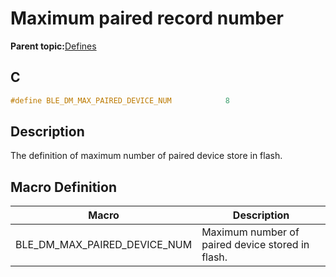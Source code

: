 # Maximum paired record number

**Parent topic:**[Defines](GUID-5CB4FCDE-4F05-4A94-8CF6-BA811DC696D3.md)

## C

```c
#define BLE_DM_MAX_PAIRED_DEVICE_NUM            8
```

## Description

The definition of maximum number of paired device store in flash.

## Macro Definition

|Macro|Description|
|-----|-----------|
|BLE\_DM\_MAX\_PAIRED\_DEVICE\_NUM|Maximum number of paired device stored in flash.|

